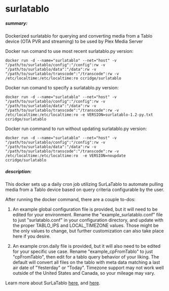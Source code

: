 # surlatablo

##### summary:
Dockerized surlatablo for querying and converting media from a Tablo device (OTA PVR and streaming) to be used by Plex Media Server

Docker run comand to use most recent surlatablo.py version:
```
docker run -d --name="surlatablo" --net="host" -v "/path/to/surlatablo/config":"/config":rw -v "/path/to/surlatablo/data":"/data":rw -v "/path/to/surlatablo/transcode":"/transcode":rw -v /etc/localtime:/etc/localtime:ro ccridge/surlatablo
```
Docker run comand to specify a surlatablo.py version:
```
docker run -d --name="surlatablo" --net="host" -v "/path/to/surlatablo/config":"/config":rw -v "/path/to/surlatablo/data":"/data":rw -v "/path/to/surlatablo/transcode":"/transcode":rw -v /etc/localtime:/etc/localtime:ro -e VERSION=surlatablo-1.2-py.txt ccridge/surlatablo
```
Docker run command to run without updating surlatablo.py version:
```
docker run -d --name="surlatablo" --net="host" -v "/path/to/surlatablo/config":"/config":rw -v "/path/to/surlatablo/data":"/data":rw -v "/path/to/surlatablo/transcode":"/transcode":rw -v /etc/localtime:/etc/localtime:ro  -e VERSION=noupdate ccridge/surlatablo
```

##### description:
This docker sets up a daily cron job utilizing SurLaTablo to automate pulling media from a Tablo device based on query criteria configurable by the user.

After running the docker command, there are a couple to-dos:

1.  An example global configuration file is provided, but it will need to be edited for your environment.  Rename the "example_surlatablo.conf" file to just "surlatablo.conf" in your configuration directory, and update with the proper TABLO_IPS and LOCAL_TIMEZONE values.  Those might be the only values to change, but further customization can also take place here if you desire.

2.  An example cron.daily file is provided, but it will also need to be edited for your specific use case.  Rename "example_cpFromTablo" to just "cpFromTablo", then edit for a tablo query behavior of your liking.  The default will convert all files on the tablo with meta data matching a last air date of "Yesterday" or "Today".  Timezone support may not work well outside of the United States and Canada, so your mileage may vary.

Learn more about SurLaTablo [here](http://community.tablotv.com/discussion/1411/surlatablo-py-python-program-to-query-and-convert-tablo-recordings), and [here](http://endlessnow.com/ten/SurLaTablo/).
